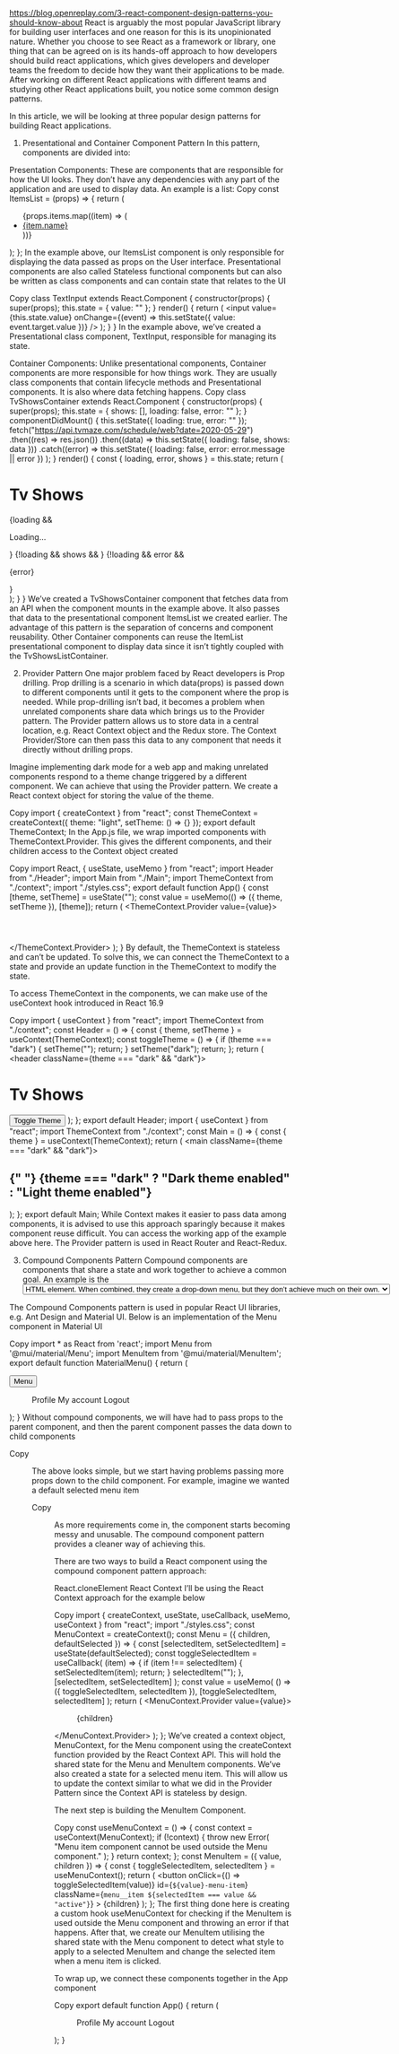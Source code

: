 https://blog.openreplay.com/3-react-component-design-patterns-you-should-know-about
React is arguably the most popular JavaScript library for building user interfaces and one reason for this is its unopinionated nature. Whether you choose to see React as a framework or library, one thing that can be agreed on is its hands-off approach to how developers should build react applications, which gives developers and developer teams the freedom to decide how they want their applications to be made. After working on different React applications with different teams and studying other React applications built, you notice some common design patterns.

In this article, we will be looking at three popular design patterns for building React applications.

1. Presentational and Container Component Pattern
In this pattern, components are divided into:

Presentation Components: These are components that are responsible for how the UI looks. They don’t have any dependencies with any part of the application and are used to display data. An example is a list:
Copy 
const ItemsList = (props) => {
    return (
    <ul>
        {props.items.map((item) => (
        <li key={item.id}>
            <a href={item.url}>{item.name}</a>
        </li>
        ))}
    </ul>
    );
};
In the example above, our ItemsList component is only responsible for displaying the data passed as props on the User interface. Presentational components are also called Stateless functional components but can also be written as class components and can contain state that relates to the UI

Copy 
class TextInput extends React.Component {
  constructor(props) {
    super(props);
    this.state = {
      value: ""
    };
  }
  render() {
    return (
      <input
        value={this.state.value}
        onChange={(event) => this.setState({ value: event.target.value })}
      />
    );
  }
}
In the example above, we’ve created a Presentational class component, TextInput, responsible for managing its state.

Container Components: Unlike presentational components, Container components are more responsible for how things work. They are usually class components that contain lifecycle methods and Presentational components. It is also where data fetching happens.
Copy 
class TvShowsContainer extends React.Component {
      constructor(props) {
        super(props);
        this.state = {
          shows: [],
          loading: false,
          error: ""
        };
      }
      componentDidMount() {
        this.setState({ loading: true, error: "" });
        fetch("https://api.tvmaze.com/schedule/web?date=2020-05-29")
          .then((res) => res.json())
          .then((data) => this.setState({ loading: false, shows: data }))
          .catch((error) =>
            this.setState({ loading: false, error: error.message || error })
          );
      }
      render() {
        const { loading, error, shows } = this.state;
        return (
          <div>
            <h1> Tv Shows </h1>
            {loading && <p>Loading...</p>}
            {!loading && shows && <ItemsList items={shows} />}
            {!loading && error && <p>{error}</p>}
          </div>
        );
      }
    }
We’ve created a TvShowsContainer component that fetches data from an API when the component mounts in the example above. It also passes that data to the presentational component ItemsList we created earlier. The advantage of this pattern is the separation of concerns and component reusability. Other Container components can reuse the ItemList presentational component to display data since it isn’t tightly coupled with the TvShowsListContainer.

2. Provider Pattern
One major problem faced by React developers is Prop drilling. Prop drilling is a scenario in which data(props) is passed down to different components until it gets to the component where the prop is needed. While prop-drilling isn’t bad, it becomes a problem when unrelated components share data which brings us to the Provider pattern. The Provider pattern allows us to store data in a central location, e.g. React Context object and the Redux store. The Context Provider/Store can then pass this data to any component that needs it directly without drilling props.

Imagine implementing dark mode for a web app and making unrelated components respond to a theme change triggered by a different component. We can achieve that using the Provider pattern. We create a React context object for storing the value of the theme.

Copy 
import { createContext } from "react";
const ThemeContext = createContext({
  theme: "light",
  setTheme: () => {}
});
export default ThemeContext;
In the App.js file, we wrap imported components with ThemeContext.Provider. This gives the different components, and their children access to the Context object created

Copy 
import React, { useState, useMemo } from "react";
import Header from "./Header";
import Main from "./Main";
import ThemeContext from "./context";
import "./styles.css";
export default function App() {
  const [theme, setTheme] = useState("");
  const value = useMemo(() => ({ theme, setTheme }), [theme]);
  return (
    <ThemeContext.Provider value={value}>
      <div className="container">
        <Header />
        <Main />
      </div>
    </ThemeContext.Provider>
  );
}
By default, the ThemeContext is stateless and can’t be updated. To solve this, we can connect the ThemeContext to a state and provide an update function in the ThemeContext to modify the state.

To access ThemeContext in the components, we can make use of the useContext hook introduced in React 16.9

Copy 
import { useContext } from "react";
import ThemeContext from "./context";
const Header = () => {
  const { theme, setTheme } = useContext(ThemeContext);
  const toggleTheme = () => {
    if (theme === "dark") {
      setTheme("");
      return;
    }
    setTheme("dark");
    return;
  };
  return (
    <header className={theme === "dark" && "dark"}>
      <h1> Tv Shows </h1>
      <button onClick={toggleTheme}>Toggle Theme</button>
    </header>
  );
};
export default Header;
import { useContext } from "react";
import ThemeContext from "./context";
const Main = () => {
  const { theme } = useContext(ThemeContext);
  return (
    <main className={theme === "dark" && "dark"}>
      <h2>
        {" "}
        {theme === "dark" ? "Dark theme enabled" : "Light theme enabled"}
      </h2>
    </main>
  );
};
export default Main;
While Context makes it easier to pass data among components, it is advised to use this approach sparingly because it makes component reuse difficult. You can access the working app of the example above here. The Provider pattern is used in React Router and React-Redux.

3. Compound Components Pattern
Compound components are components that share a state and work together to achieve a common goal. An example is the <select> and <option> HTML element. When combined, they create a drop-down menu, but they don’t achieve much on their own.

The Compound Components pattern is used in popular React UI libraries, e.g. Ant Design and Material UI. Below is an implementation of the Menu component in Material UI

Copy 
import * as React from 'react';
import Menu from '@mui/material/Menu';
import MenuItem from '@mui/material/MenuItem';
export default function MaterialMenu() {
  return (
    <div>
      <Button> Menu </Button>
      <Menu>
        <MenuItem>Profile</MenuItem>
        <MenuItem>My account</MenuItem>
        <MenuItem>Logout</MenuItem>
      </Menu>
    </div>
  );
}
Without compound components, we will have had to pass props to the parent component, and then the parent component passes the data down to child components

Copy 
<Menu items={['Profile','My account', 'Logout']} />
The above looks simple, but we start having problems passing more props down to the child component. For example, imagine we wanted a default selected menu item

Copy 
<Menu items={['Profile','My account', 'Logout']} defaultSelected={1} />
As more requirements come in, the component starts becoming messy and unusable. The compound component pattern provides a cleaner way of achieving this.

There are two ways to build a React component using the compound component pattern approach:

React.cloneElement
React Context
I’ll be using the React Context approach for the example below

Copy 
import {
  createContext,
  useState,
  useCallback,
  useMemo,
  useContext
} from "react";
import "./styles.css";
const MenuContext = createContext();
const Menu = ({ children, defaultSelected }) => {
  const [selectedItem, setSelectedItem] = useState(defaultSelected);
  const toggleSelectedItem = useCallback(
    (item) => {
      if (item !== selectedItem) {
        setSelectedItem(item);
        return;
      }
      selectedItem("");
    },
    [selectedItem, setSelectedItem]
  );
  const value = useMemo(
    () => ({
      toggleSelectedItem,
      selectedItem
    }),
    [toggleSelectedItem, selectedItem]
  );
  return (
    <MenuContext.Provider value={value}>
      <menu className="menu">{children}</menu>
    </MenuContext.Provider>
  );
};
We’ve created a context object, MenuContext, for the Menu component using the createContext function provided by the React Context API. This will hold the shared state for the Menu and MenuItem components. We’ve also created a state for a selected menu item. This will allow us to update the context similar to what we did in the Provider Pattern since the Context API is stateless by design.

The next step is building the MenuItem Component.

Copy 
const useMenuContext = () => {
  const context = useContext(MenuContext);
  if (!context) {
    throw new Error(
      "Menu item component cannot be used outside the Menu component."
    );
  }
  return context;
};
const MenuItem = ({ value, children }) => {
  const { toggleSelectedItem, selectedItem } = useMenuContext();
  return (
    <button
      onClick={() => toggleSelectedItem(value)}
      id={`${value}-menu-item`}
      className={`menu__item ${selectedItem === value && "active"}`}
    >
      {children}
    </button>
  );
};
The first thing done here is creating a custom hook useMenuContext for checking if the MenuItem is used outside the Menu component and throwing an error if that happens. After that, we create our MenuItem utilising the shared state with the Menu component to detect what style to apply to a selected MenuItem and change the selected item when a menu item is clicked.

To wrap up, we connect these components together in the App component

Copy 
export default function App() {
  return (
      <Menu defaultSelected="My account">
        <MenuItem value="Profile">Profile</MenuItem>
        <MenuItem value="My account">My account</MenuItem>
        <MenuItem value="Logout">Logout</MenuItem>
      </Menu>
  );
}
